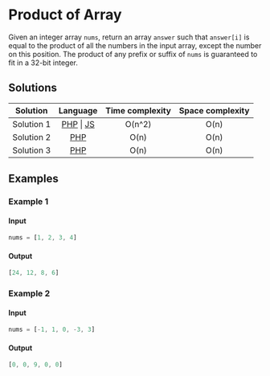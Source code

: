 # Product of Array

Given an integer array `nums`, return an array `answer` such that `answer[i]` is
equal to the product of all the numbers in the input array, except the number on
this position. The product of any prefix or suffix of `nums` is guaranteed to
fit in a 32-bit integer.

## Solutions

| Solution   | Language                   | Time complexity | Space complexity |
|:----------:|:--------------------------:|:---------------:|:----------------:|
| Solution 1 | [PHP][PHP-1] \| [JS][JS-1] | O(n^2)          | O(n)             |
| Solution 2 | [PHP][PHP-2]               | O(n)            | O(n)             |
| Solution 3 | [PHP][PHP-3]               | O(n)            | O(n)             |

## Examples

### Example 1

#### Input

```javascript
nums = [1, 2, 3, 4]
```

#### Output

```javascript
[24, 12, 8, 6]
```

### Example 2

#### Input

```javascript
nums = [-1, 1, 0, -3, 3]
```

#### Output

```javascript
[0, 0, 9, 0, 0]
```

[PHP-1]: ../solutions/php/002-ProductOfArray/solution-1.php

[PHP-2]: ../solutions/php/002-ProductOfArray/solution-2.php

[PHP-3]: ../solutions/php/002-ProductOfArray/solution-3.php

[JS-1]: ../solutions/js/002-ProductOfArray/solution-1.js
